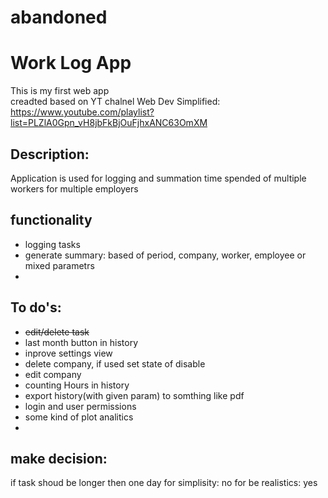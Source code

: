 # abandoned

# Work Log App
This is my first web app<br/>
creadted based on YT chalnel Web Dev Simplified: https://www.youtube.com/playlist?list=PLZlA0Gpn_vH8jbFkBjOuFjhxANC63OmXM
## Description:
Application is used for logging and summation time spended of multiple workers for multiple employers 
## functionality
* logging tasks
* generate summary: based of period, company, worker, employee or mixed parametrs
* 
## To do's: 
* ~~edit/delete task~~
* last month button in history
* inprove settings view
* delete company, if used set state of disable 
* edit company
* counting Hours in history
* export history(with given param) to somthing like pdf
* login and user permissions
* some kind of plot analitics 
*  

## make decision:
if task shoud be longer then one day
for simplisity: no
for be realistics: yes 

